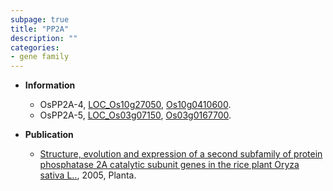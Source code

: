 ```yaml
---
subpage: true
title: "PP2A"
description: ""
categories:
- gene family
---
```


* **Information**  
    + OsPP2A-4, [LOC_Os10g27050](http://rice.plantbiology.msu.edu/cgi-bin/ORF_infopage.cgi?orf=LOC_Os10g27050), [Os10g0410600](http://rapdb.dna.affrc.go.jp/viewer/gbrowse_details/irgsp1?name=Os10g0410600).
    + OsPP2A-5, [LOC_Os03g07150](http://rice.plantbiology.msu.edu/cgi-bin/ORF_infopage.cgi?orf=LOC_Os03g07150), [Os03g0167700](http://rapdb.dna.affrc.go.jp/viewer/gbrowse_details/irgsp1?name=Os03g0167700).

* **Publication**  
    + [Structure, evolution and expression of a second subfamily of protein phosphatase 2A catalytic subunit genes in the rice plant Oryza sativa L..](http://www.ncbi.nlm.nih.gov/pubmed?term=Structure,+evolution+and+expression+of+a+second+subfamily+of+protein+phosphatase+2A+catalytic+subunit+genes+in+the+rice+plant+Oryza+sativa+L..%5BTitle%5D), 2005, Planta.


